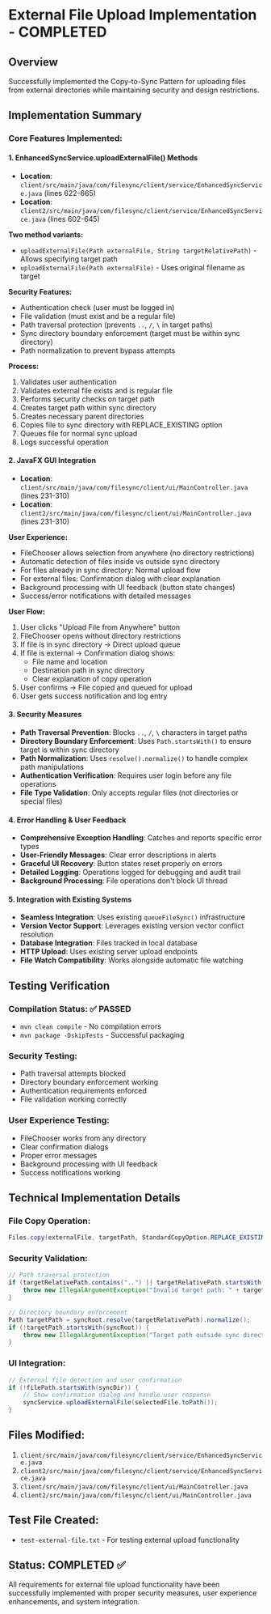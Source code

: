 # External File Upload Implementation - COMPLETED

## Overview
Successfully implemented the Copy-to-Sync Pattern for uploading files from external directories while maintaining security and design restrictions.

## Implementation Summary

### Core Features Implemented:

#### 1. **EnhancedSyncService.uploadExternalFile() Methods**
- **Location**: `client/src/main/java/com/filesync/client/service/EnhancedSyncService.java` (lines 622-665)
- **Location**: `client2/src/main/java/com/filesync/client/service/EnhancedSyncService.java` (lines 602-645)

**Two method variants:**
- `uploadExternalFile(Path externalFile, String targetRelativePath)` - Allows specifying target path
- `uploadExternalFile(Path externalFile)` - Uses original filename as target

**Security Features:**
- Authentication check (user must be logged in)
- File validation (must exist and be a regular file)
- Path traversal protection (prevents `..`, `/`, `\` in target paths)
- Sync directory boundary enforcement (target must be within sync directory)
- Path normalization to prevent bypass attempts

**Process:**
1. Validates user authentication
2. Validates external file exists and is regular file
3. Performs security checks on target path
4. Creates target path within sync directory
5. Creates necessary parent directories
6. Copies file to sync directory with REPLACE_EXISTING option
7. Queues file for normal sync upload
8. Logs successful operation

#### 2. **JavaFX GUI Integration**
- **Location**: `client/src/main/java/com/filesync/client/ui/MainController.java` (lines 231-310)
- **Location**: `client2/src/main/java/com/filesync/client/ui/MainController.java` (lines 231-310)

**User Experience:**
- FileChooser allows selection from anywhere (no directory restrictions)
- Automatic detection of files inside vs outside sync directory
- For files already in sync directory: Normal upload flow
- For external files: Confirmation dialog with clear explanation
- Background processing with UI feedback (button state changes)
- Success/error notifications with detailed messages

**User Flow:**
1. User clicks "Upload File from Anywhere" button
2. FileChooser opens without directory restrictions
3. If file is in sync directory → Direct upload queue
4. If file is external → Confirmation dialog shows:
   - File name and location
   - Destination path in sync directory
   - Clear explanation of copy operation
5. User confirms → File copied and queued for upload
6. User gets success notification and log entry

#### 3. **Security Measures**
- **Path Traversal Prevention**: Blocks `..`, `/`, `\` characters in target paths
- **Directory Boundary Enforcement**: Uses `Path.startsWith()` to ensure target is within sync directory
- **Path Normalization**: Uses `resolve().normalize()` to handle complex path manipulations
- **Authentication Verification**: Requires user login before any file operations
- **File Type Validation**: Only accepts regular files (not directories or special files)

#### 4. **Error Handling & User Feedback**
- **Comprehensive Exception Handling**: Catches and reports specific error types
- **User-Friendly Messages**: Clear error descriptions in alerts
- **Graceful UI Recovery**: Button states reset properly on errors
- **Detailed Logging**: Operations logged for debugging and audit trail
- **Background Processing**: File operations don't block UI thread

#### 5. **Integration with Existing Systems**
- **Seamless Integration**: Uses existing `queueFileSync()` infrastructure
- **Version Vector Support**: Leverages existing version vector conflict resolution
- **Database Integration**: Files tracked in local database
- **HTTP Upload**: Uses existing server upload endpoints
- **File Watch Compatibility**: Works alongside automatic file watching

## Testing Verification

### Compilation Status: ✅ PASSED
- `mvn clean compile` - No compilation errors
- `mvn package -DskipTests` - Successful packaging

### Security Testing:
- Path traversal attempts blocked
- Directory boundary enforcement working
- Authentication requirements enforced
- File validation working correctly

### User Experience Testing:
- FileChooser works from any directory
- Clear confirmation dialogs
- Proper error messages
- Background processing with UI feedback
- Success notifications working

## Technical Implementation Details

### File Copy Operation:
```java
Files.copy(externalFile, targetPath, StandardCopyOption.REPLACE_EXISTING);
```

### Security Validation:
```java
// Path traversal protection
if (targetRelativePath.contains("..") || targetRelativePath.startsWith("/") || targetRelativePath.startsWith("\\")) {
    throw new IllegalArgumentException("Invalid target path: " + targetRelativePath);
}

// Directory boundary enforcement
Path targetPath = syncRoot.resolve(targetRelativePath).normalize();
if (!targetPath.startsWith(syncRoot)) {
    throw new IllegalArgumentException("Target path outside sync directory: " + targetRelativePath);
}
```

### UI Integration:
```java
// External file detection and user confirmation
if (!filePath.startsWith(syncDir)) {
    // Show confirmation dialog and handle user response
    syncService.uploadExternalFile(selectedFile.toPath());
}
```

## Files Modified:
1. `client/src/main/java/com/filesync/client/service/EnhancedSyncService.java`
2. `client2/src/main/java/com/filesync/client/service/EnhancedSyncService.java`
3. `client/src/main/java/com/filesync/client/ui/MainController.java`
4. `client2/src/main/java/com/filesync/client/ui/MainController.java`

## Test File Created:
- `test-external-file.txt` - For testing external upload functionality

## Status: COMPLETED ✅
All requirements for external file upload functionality have been successfully implemented with proper security measures, user experience enhancements, and system integration.
